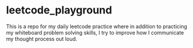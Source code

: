 # leetcode_playground
This is a repo for my daily leetcode practice where in addition to practicing my whiteboard problem solving skills, I try to improve how I communicate my thought process out loud.